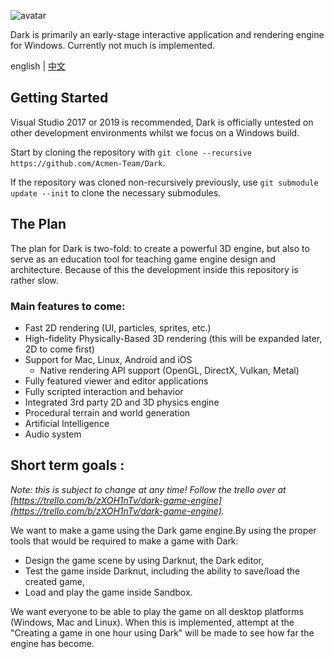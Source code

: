 ![avatar](https://internal-api-drive-stream.feishu.cn/space/api/box/stream/download/preview/boxcnEh40bjnQqe8otsICPmOuUg?preview_type=16&version=6900206785244725251)

Dark is primarily an early-stage interactive application and rendering engine for Windows. Currently not much is implemented.

english | [中文](https://github.com/Acmen-Team/Dark/blob/huangxin/README-CN.md)

## Getting Started

Visual Studio 2017 or 2019 is recommended, Dark is officially untested on other development environments whilst we focus on a Windows build.

Start by cloning the repository with `git clone --recursive https://github.com/Acmen-Team/Dark`.

If the repository was cloned non-recursively previously, use `git submodule update --init` to clone the necessary submodules.

## The Plan
The plan for Dark is two-fold: to create a powerful 3D engine, but also to serve as an education tool for teaching game engine design and architecture. Because of this the development inside this repository is rather slow.

### Main features to come:
- Fast 2D rendering (UI, particles, sprites, etc.)
- High-fidelity Physically-Based 3D rendering (this will be expanded later, 2D to come first)
- Support for Mac, Linux, Android and iOS
    - Native rendering API support (OpenGL, DirectX, Vulkan, Metal)
- Fully featured viewer and editor applications
- Fully scripted interaction and behavior
- Integrated 3rd party 2D and 3D physics engine
- Procedural terrain and world generation
- Artificial Intelligence
- Audio system


## Short term goals :
*Note: this is subject to change at any time! Follow the trello over at [https://trello.com/b/zXOH1nTv/dark-game-engine](https://trello.com/b/zXOH1nTv/dark-game-engine).*

We want to make a game using the Dark game engine.By using the proper tools that would be required to make a game with Dark:

- Design the game scene by using Darknut, the Dark editor,
- Test the game inside Darknut, including the ability to save/load the created game,
- Load and play the game inside Sandbox.

We want everyone to be able to play the game on all desktop platforms (Windows, Mac and Linux). When this is implemented, attempt at the "Creating a game in one hour using Dark" will be made to see how far the engine has become.